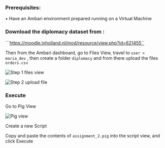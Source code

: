 ### Prerequisites:

•	Have an Ambari environment prepared running on a Virtual Machine

### Download the diplomacy dataset from :

```https://moodle.inholland.nl/mod/resource/view.php?id=621455``

Then from the Ambari dashboard, go to Files View, travel to ``` user > maria_dev ``` , then create a folder ```diplomacy``` and from there upload the files ```orders.csv```

![Step 1 files view](https://cdn.discordapp.com/attachments/709125358825504880/721368083050266664/unknown.png)

![Step 2 upload file](https://cdn.discordapp.com/attachments/709125358825504880/721368201174319144/unknown.png)


### Execute

Go to Pig View

![Pig view](https://cdn.discordapp.com/attachments/709125358825504880/721368856743903312/unknown.png)

Create a new Script

Copy and paste the contents of ```assignment_2.pig``` into the script view, and click Execute


